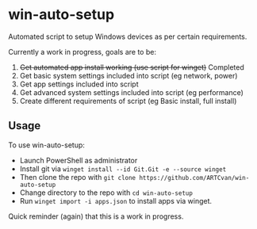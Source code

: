 # win-auto-setup
Automated script to setup Windows devices as per certain requirements. 

Currently a work in progress, goals are to be:
1. ~~Get automated app install working (use script for winget)~~ Completed
2. Get basic system settings included into script (eg network, power)
3. Get app settings included into script
4. Get advanced system settings included into script (eg performance)
5. Create different requirements of script (eg Basic install, full install)

## Usage
To use win-auto-setup:
- Launch PowerShell as administrator
- Install git via  `winget install --id Git.Git -e --source winget `
- Then clone the repo with `git clone https://github.com/ARTCvan/win-auto-setup`
- Change directory to the repo with `cd win-auto-setup`
- Run `winget import -i apps.json` to install apps via winget.

Quick reminder (again) that this is a work in progress.
